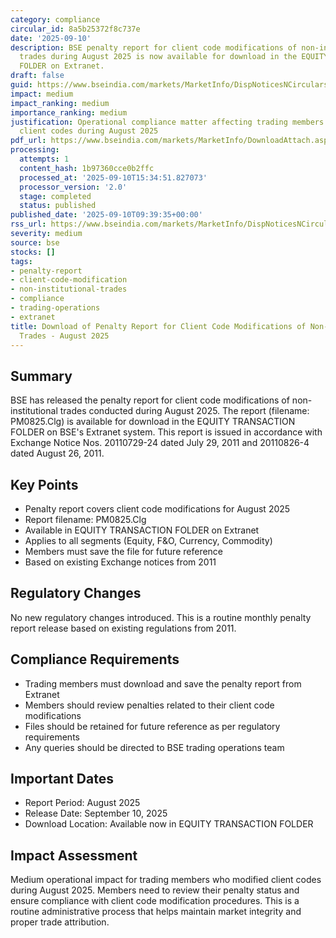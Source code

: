 ```yaml
---
category: compliance
circular_id: 8a5b25372f8c737e
date: '2025-09-10'
description: BSE penalty report for client code modifications of non-institutional
  trades during August 2025 is now available for download in the EQUITY TRANSACTION
  FOLDER on Extranet.
draft: false
guid: https://www.bseindia.com/markets/MarketInfo/DispNoticesNCirculars.aspx?Noticeid={47E7E352-54D7-4319-B8B6-3001BDC19B27}&noticeno=20250910-11&dt=09/10/2025&icount=11&totcount=55&flag=0
impact: medium
impact_ranking: medium
importance_ranking: medium
justification: Operational compliance matter affecting trading members who modified
  client codes during August 2025
pdf_url: https://www.bseindia.com/markets/MarketInfo/DownloadAttach.aspx?id=20250910-11&attachedId=
processing:
  attempts: 1
  content_hash: 1b97360cce0b2ffc
  processed_at: '2025-09-10T15:34:51.827073'
  processor_version: '2.0'
  stage: completed
  status: published
published_date: '2025-09-10T09:39:35+00:00'
rss_url: https://www.bseindia.com/markets/MarketInfo/DispNoticesNCirculars.aspx?Noticeid={47E7E352-54D7-4319-B8B6-3001BDC19B27}&noticeno=20250910-11&dt=09/10/2025&icount=11&totcount=55&flag=0
severity: medium
source: bse
stocks: []
tags:
- penalty-report
- client-code-modification
- non-institutional-trades
- compliance
- trading-operations
- extranet
title: Download of Penalty Report for Client Code Modifications of Non-Institutional
  Trades - August 2025
---
```


## Summary

BSE has released the penalty report for client code modifications of non-institutional trades conducted during August 2025. The report (filename: PM0825.Clg) is available for download in the EQUITY TRANSACTION FOLDER on BSE's Extranet system. This report is issued in accordance with Exchange Notice Nos. 20110729-24 dated July 29, 2011 and 20110826-4 dated August 26, 2011.

## Key Points

- Penalty report covers client code modifications for August 2025
- Report filename: PM0825.Clg
- Available in EQUITY TRANSACTION FOLDER on Extranet
- Applies to all segments (Equity, F&O, Currency, Commodity)
- Members must save the file for future reference
- Based on existing Exchange notices from 2011

## Regulatory Changes

No new regulatory changes introduced. This is a routine monthly penalty report release based on existing regulations from 2011.

## Compliance Requirements

- Trading members must download and save the penalty report from Extranet
- Members should review penalties related to their client code modifications
- Files should be retained for future reference as per regulatory requirements
- Any queries should be directed to BSE trading operations team

## Important Dates

- Report Period: August 2025
- Release Date: September 10, 2025
- Download Location: Available now in EQUITY TRANSACTION FOLDER

## Impact Assessment

Medium operational impact for trading members who modified client codes during August 2025. Members need to review their penalty status and ensure compliance with client code modification procedures. This is a routine administrative process that helps maintain market integrity and proper trade attribution.